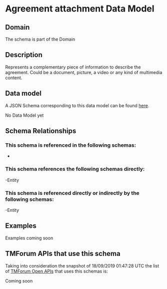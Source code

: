 # Agreement attachment Data Model

## Domain

The  schema is part of the  Domain

## Description

Represents a complementary piece of information to describe the agreement. Could be a document, picture, a video or any kind of multimedia content.

## Data model

A JSON Schema corresponding to this data model can be found
[here](https://github.com/tmforum-rand/schemas/blob/master/EngagedParty/AgreementAttachment.schema.json).

No Data Model yet

## Schema Relationships

### This schema is referenced in the following schemas:

-

### This schema references the following schemas directly:

-Entity

### This schema is referenced directly or indirectly by the following schemas:

-Entity



## Examples

Examples coming soon

## TMForum APIs that use this schema

Taking into consideration the snapshot of 18/09/2019 01:47:28 UTC the list of [TMForum Open APIs](https://www.tmforum.org/open-apis/) that uses this schemas is:

Coming soon